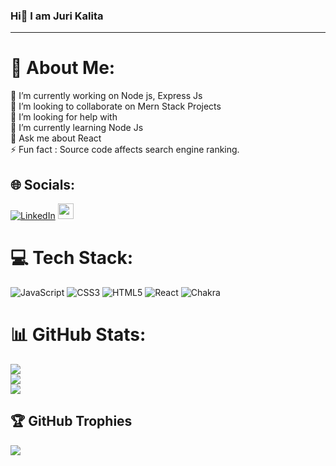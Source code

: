 
### Hi👋 I am Juri Kalita
<hr/>



# 💫 About Me: 

🔭 I’m currently working on Node js, Express Js<br>👯 I’m looking to collaborate on Mern Stack Projects<br>🤝 I’m looking for help with <br>🌱 I’m currently learning Node Js<br>💬 Ask me about React<br>⚡ Fun fact : Source code affects search engine ranking.


## 🌐 Socials:
[![LinkedIn](https://img.shields.io/badge/LinkedIn-%230077B5.svg?logo=linkedin&logoColor=white)](https://www.linkedin.com/in/juri-kalita-2b98b2246/)
<a href="https://jurikalita011.github.io/" target="_blank">
    <img src="https://img.shields.io/static/v1?message=Portfolio&logo=data:image/svg+xml;base64,INSERT_LOGO_ENCODED_HERE&label=&color=INSERT_COLOR_HERE&logoColor=INSERT_LOGO_COLOR_HERE&labelColor=&style=for-the-badge" height="25" alt="portfolio logo"/>
  </a>

# 💻 Tech Stack:
![JavaScript](https://img.shields.io/badge/javascript-%23323330.svg?style=for-the-badge&logo=javascript&logoColor=%23F7DF1E) ![CSS3](https://img.shields.io/badge/css3-%231572B6.svg?style=for-the-badge&logo=css3&logoColor=white) ![HTML5](https://img.shields.io/badge/html5-%23E34F26.svg?style=for-the-badge&logo=html5&logoColor=white) ![React](https://img.shields.io/badge/react-%2320232a.svg?style=for-the-badge&logo=react&logoColor=%2361DAFB) ![Chakra](https://img.shields.io/badge/chakra-%234ED1C5.svg?style=for-the-badge&logo=chakraui&logoColor=white)
# 📊 GitHub Stats:
![](https://github-readme-stats.vercel.app/api?username=jurikalita011&theme=dark&hide_border=false&include_all_commits=false&count_private=false)<br/>
![](https://github-readme-streak-stats.herokuapp.com/?user=jurikalita011&theme=dark&hide_border=false)<br/>
![](https://github-readme-stats.vercel.app/api/top-langs/?username=jurikalita011&theme=dark&hide_border=false&include_all_commits=false&count_private=false&layout=compact)

## 🏆 GitHub Trophies
![](https://github-profile-trophy.vercel.app/?username=jurikalita011&theme=radical&no-frame=false&no-bg=true&margin-w=4)

<!-- Proudly created with GPRM ( https://gprm.itsvg.in ) -->
